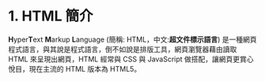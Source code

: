 # 1. HTML 簡介

**H**yper**T**ext **M**arkup **L**anguage \(簡稱: HTML，中文:**超文件標示語言**\) 是一種網頁程式語言，與其說是程式語言，倒不如說是排版工具，網頁瀏覽器藉由讀取 HTML 來呈現出網頁，HTML 經常與 CSS 與 JavaScript 做搭配，讓網頁更賞心悅目，現在主流的 HTML 版本為 HTML5。

